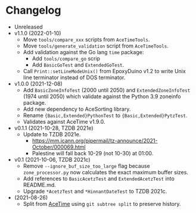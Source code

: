 # Changelog

* Unreleased
* v1.1.0 (2022-01-10)
    * Move `tools/compare_xxx` scripts from `AceTimeTools`.
    * Move `tools/generate_validation` script from `AceTimeTools`.
    * Add validation against the Go lang `time` package:
        * Add `tools/compare_go` scrip
        * Add `BasicGoTest` and `ExtendedGoTest`.
    * Call `Print::setLineModeUnix()` from EpoxyDuino v1.2 to write Unix line
      terminator instead of DOS terminator.
* v1.0.0 (2021-12-08)
    * Add `BasicZoneInfoTest` (2000 until 2050) and `ExtendedZoneInfoTest`
      (1974 until 2050) which validate against the Python 3.9 zoneinfo package.
    * Add new dependency to AceSorting library.
    * Rename `{Basic,Extended}PythonTest` to `{Basic,Extended}PytzTest`.
    * Validates against AceTime v1.9.0.
* v0.1.1 (2021-10-28, TZDB 2021e)
    * Update to TZDB 2021e.
        * https://mm.icann.org/pipermail/tz-announce/2021-October/000069.html
        * Palestine will fall back 10-29 (not 10-30) at 01:00.
* v0.1 (2021-10-06, TZDB 2021c)
    * Remove `--ignore_buf_size_too_large` flag because `zone_processor.py`
      now calculates the exact maximum buffer sizes.
    * Add references to `BasicAcetzTest` and `ExtendedAcetzTest` into README.md.
    * Upgrade `*AcetzTest` and `*HinnantDateTest` to TZDB 2021c.
* (2021-08-26)
    * Split from [AceTime](https://github.com/bxparks/AceTime) using `git
      subtree split` to preserve history.
